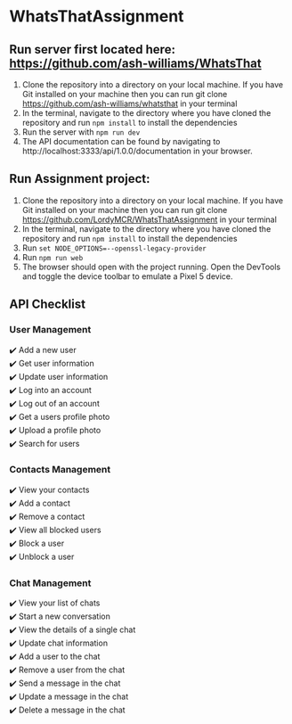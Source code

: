 # WhatsThatAssignment

## Run server first located here: https://github.com/ash-williams/WhatsThat
1. Clone the repository into a directory on your local machine. If you have Git installed on your machine then you can run git clone https://github.com/ash-williams/whatsthat in your terminal
2. In the terminal, navigate to the directory where you have cloned the repository and run `npm install` to install the dependencies
3. Run the server with `npm run dev`
4. The API documentation can be found by navigating to http://localhost:3333/api/1.0.0/documentation in your browser.

## Run Assignment project:
1. Clone the repository into a directory on your local machine. If you have Git installed on your machine then you can run git clone https://github.com/LordyMCR/WhatsThatAssignment in your terminal
2. In the terminal, navigate to the directory where you have cloned the repository and run `npm install` to install the dependencies
3. Run `set NODE_OPTIONS=--openssl-legacy-provider`
4. Run `npm run web`
5. The browser should open with the project running. Open the DevTools and toggle the device toolbar to emulate a Pixel 5 device.

## API Checklist
### User Management
:heavy_check_mark: Add a new user\
:heavy_check_mark:  Get user information\
:heavy_check_mark: Update user information\
:heavy_check_mark: Log into an account\
:heavy_check_mark: Log out of an account\
:heavy_check_mark:  Get a users profile photo\
:heavy_check_mark: Upload a profile photo\
:heavy_check_mark:  Search for users
### Contacts Management
:heavy_check_mark: View your contacts\
:heavy_check_mark: Add a contact\
:heavy_check_mark: Remove a contact\
:heavy_check_mark: View all blocked users\
:heavy_check_mark: Block a user\
:heavy_check_mark: Unblock a user
### Chat Management
:heavy_check_mark: View your list of chats\
:heavy_check_mark: Start a new conversation\
:heavy_check_mark: View the details of a single chat\
:heavy_check_mark: Update chat information\
:heavy_check_mark: Add a user to the chat\
:heavy_check_mark: Remove a user from the chat\
:heavy_check_mark: Send a message in the chat\
:heavy_check_mark: Update a message in the chat\
:heavy_check_mark: Delete a message in the chat
